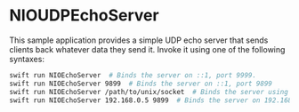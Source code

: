 # NIOUDPEchoServer

This sample application provides a simple UDP echo server that sends clients back whatever data they send it. Invoke it using one of the following syntaxes:

```bash
swift run NIOEchoServer  # Binds the server on ::1, port 9999.
swift run NIOEchoServer 9899  # Binds the server on ::1, port 9899
swift run NIOEchoServer /path/to/unix/socket  # Binds the server using the given UNIX socket
swift run NIOEchoServer 192.168.0.5 9899  # Binds the server on 192.168.0.5:9899
```


